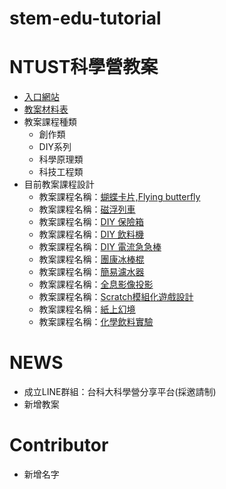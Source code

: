 # stem-edu-tutorial

# NTUST科學營教案
+ [入口網站](https://shudentust.wixsite.com/scienceclub)
+ [教案材料表](https://docs.google.com/spreadsheets/d/1twp7cUiEPs0jqfi21dQ39ru9KIZ_Q5cE1K3XP54oKTw/edit#gid=0)
+ 教案課程種類
  - 創作類
  - DIY系列
  - 科學原理類
  - 科技工程類
+ 目前教案課程設計
  - 教案課程名稱：[蝴蝶卡片,Flying butterfly](https://goo.gl/0OdWt8)
  - 教案課程名稱：[磁浮列車](https://www.youtube.com/watch?v=J9b0J29OzAU)
  - 教案課程名稱：[DIY 保險箱](https://www.youtube.com/watch?v=ciyHDFWbz0Q)
  - 教案課程名稱：[DIY 飲料機](https://www.youtube.com/watch?v=k0ERi0Bt8Gk)
  - 教案課程名稱：[DIY 電流急急棒](https://goo.gl/8Qekgs)
  - 教案課程名稱：[團康冰棒棍](https://goo.gl/a8PFUJ)
  - 教案課程名稱：[簡易濾水器](https://goo.gl/qm6F9i)
  - 教案課程名稱：[全息影像投影](http://www.insertmag.ca/2015/08/diy-3d-hologram/)
  - 教案課程名稱：[Scratch模組化遊戲設計](todo)
  - 教案課程名稱：[紙上幻境](http://www.quivervision.com/coloring-packs/)
  - 教案課程名稱：[化學飲料實驗](todo)

# NEWS
+ 成立LINE群組：台科大科學營分享平台(採邀請制)
+ 新增教案

# Contributor
+ 新增名字
